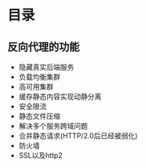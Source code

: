 

# 目录

## 反向代理的功能
   
   * 隐藏真实后端服务
   * 负载均衡集群
   * 高可用集群
   * 缓存静态内容实现动静分离
   * 安全限流
   * 静态文件压缩
   * 解决多个服务跨域问题
   * 合并静态请求(HTTP/2.0后已经被弱化)
   * 防火墙
   * SSL以及http2



